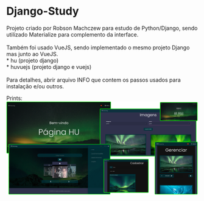# Django-Study

<p>
Projeto criado por Robson Machczew para estudo de Python/Django, sendo utilizado Materialize para complemento da interface. 
<br/><br/>
Também foi usado VueJS, sendo implementado o mesmo projeto Django mas junto ao VueJS.
<br/>
* hu (projeto django)<br/>
* huvuejs (projeto django e vuejs)<br/>
<br/>
Para detalhes, abrir arquivo INFO que contem os passos usados para instalação e/ou outros.
</p>


Prints: <br/>
![Alt text](https://github.com/hubosong/Django-VueJS-Study/blob/master/screen_.png?raw=true "screen")
